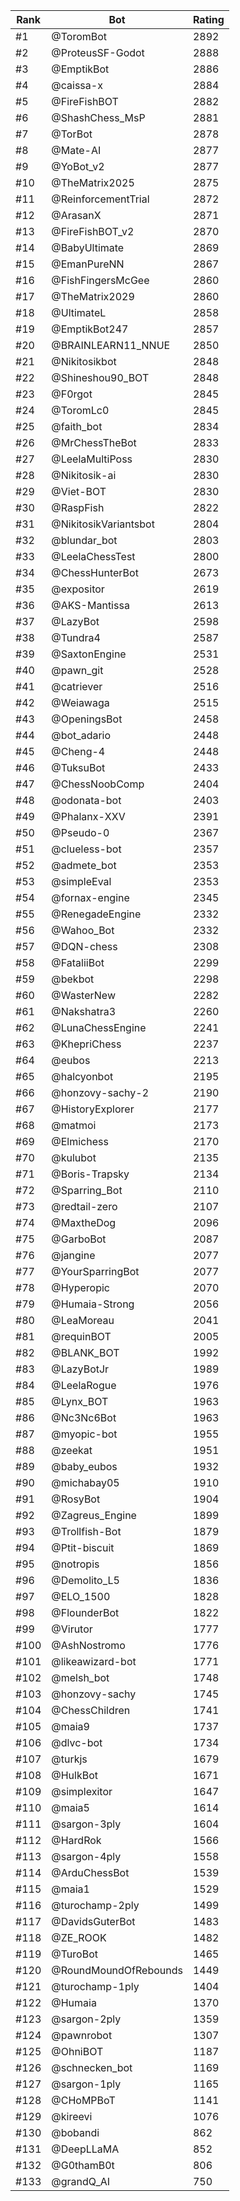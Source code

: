 Rank|Bot|Rating
---|---|---
#1|@ToromBot|2892
#2|@ProteusSF-Godot|2888
#3|@EmptikBot|2886
#4|@caissa-x|2884
#5|@FireFishBOT|2882
#6|@ShashChess_MsP|2881
#7|@TorBot|2878
#8|@Mate-AI|2877
#9|@YoBot_v2|2877
#10|@TheMatrix2025|2875
#11|@ReinforcementTrial|2872
#12|@ArasanX|2871
#13|@FireFishBOT_v2|2870
#14|@BabyUltimate|2869
#15|@EmanPureNN|2867
#16|@FishFingersMcGee|2860
#17|@TheMatrix2029|2860
#18|@UltimateL|2858
#19|@EmptikBot247|2857
#20|@BRAINLEARN11_NNUE|2850
#21|@Nikitosikbot|2848
#22|@Shineshou90_BOT|2848
#23|@F0rgot|2845
#24|@ToromLc0|2845
#25|@faith_bot|2834
#26|@MrChessTheBot|2833
#27|@LeelaMultiPoss|2830
#28|@Nikitosik-ai|2830
#29|@Viet-BOT|2830
#30|@RaspFish|2822
#31|@NikitosikVariantsbot|2804
#32|@blundar_bot|2803
#33|@LeelaChessTest|2800
#34|@ChessHunterBot|2673
#35|@expositor|2619
#36|@AKS-Mantissa|2613
#37|@LazyBot|2598
#38|@Tundra4|2587
#39|@SaxtonEngine|2531
#40|@pawn_git|2528
#41|@catriever|2516
#42|@Weiawaga|2515
#43|@OpeningsBot|2458
#44|@bot_adario|2448
#45|@Cheng-4|2448
#46|@TuksuBot|2433
#47|@ChessNoobComp|2404
#48|@odonata-bot|2403
#49|@Phalanx-XXV|2391
#50|@Pseudo-0|2367
#51|@clueless-bot|2357
#52|@admete_bot|2353
#53|@simpleEval|2353
#54|@fornax-engine|2345
#55|@RenegadeEngine|2332
#56|@Wahoo_Bot|2332
#57|@DQN-chess|2308
#58|@FataliiBot|2299
#59|@bekbot|2298
#60|@WasterNew|2282
#61|@Nakshatra3|2260
#62|@LunaChessEngine|2241
#63|@KhepriChess|2237
#64|@eubos|2213
#65|@halcyonbot|2195
#66|@honzovy-sachy-2|2190
#67|@HistoryExplorer|2177
#68|@matmoi|2173
#69|@Elmichess|2170
#70|@kulubot|2135
#71|@Boris-Trapsky|2134
#72|@Sparring_Bot|2110
#73|@redtail-zero|2107
#74|@MaxtheDog|2096
#75|@GarboBot|2087
#76|@jangine|2077
#77|@YourSparringBot|2077
#78|@Hyperopic|2070
#79|@Humaia-Strong|2056
#80|@LeaMoreau|2041
#81|@requinBOT|2005
#82|@BLANK_BOT|1992
#83|@LazyBotJr|1989
#84|@LeelaRogue|1976
#85|@Lynx_BOT|1963
#86|@Nc3Nc6Bot|1963
#87|@myopic-bot|1955
#88|@zeekat|1951
#89|@baby_eubos|1932
#90|@michabay05|1910
#91|@RosyBot|1904
#92|@Zagreus_Engine|1899
#93|@Trollfish-Bot|1879
#94|@Ptit-biscuit|1869
#95|@notropis|1856
#96|@Demolito_L5|1836
#97|@ELO_1500|1828
#98|@FlounderBot|1822
#99|@Virutor|1777
#100|@AshNostromo|1776
#101|@likeawizard-bot|1771
#102|@melsh_bot|1748
#103|@honzovy-sachy|1745
#104|@ChessChildren|1741
#105|@maia9|1737
#106|@dlvc-bot|1734
#107|@turkjs|1679
#108|@HulkBot|1671
#109|@simplexitor|1647
#110|@maia5|1614
#111|@sargon-3ply|1604
#112|@HardRok|1566
#113|@sargon-4ply|1558
#114|@ArduChessBot|1539
#115|@maia1|1529
#116|@turochamp-2ply|1499
#117|@DavidsGuterBot|1483
#118|@ZE_ROOK|1482
#119|@TuroBot|1465
#120|@RoundMoundOfRebounds|1449
#121|@turochamp-1ply|1404
#122|@Humaia|1370
#123|@sargon-2ply|1359
#124|@pawnrobot|1307
#125|@OhniBOT|1187
#126|@schnecken_bot|1169
#127|@sargon-1ply|1165
#128|@CHoMPBoT|1141
#129|@kireevi|1076
#130|@bobandi|862
#131|@DeepLLaMA|852
#132|@G0thamB0t|806
#133|@grandQ_AI|750
